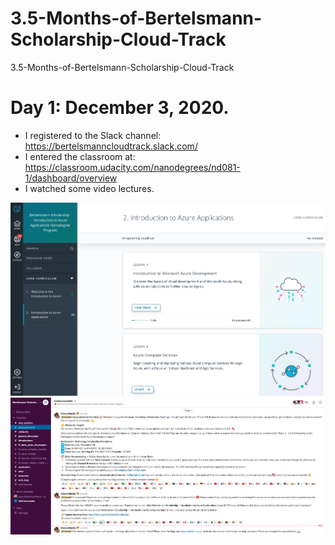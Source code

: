 # 3.5-Months-of-Bertelsmann-Scholarship-Cloud-Track
3.5-Months-of-Bertelsmann-Scholarship-Cloud-Track

# Day 1: December 3, 2020.
- I registered to the Slack channel: https://bertelsmanncloudtrack.slack.com/
- I entered the classroom at: https://classroom.udacity.com/nanodegrees/nd081-1/dashboard/overview
- I watched some video lectures.

![Day 1](images/day001.png)
![Day 1](images/day001-2.png)
